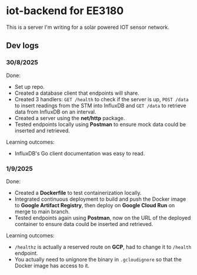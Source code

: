 # iot-backend for EE3180
This is a server I'm writing for a solar powered IOT sensor network.

## Dev logs
### 30/8/2025
Done:
- Set up repo.
- Created a database client that endpoints will share.
- Created 3 handlers: `GET /health` to check if the server is up, `POST /data` to insert readings from the STM into InfluxDB and `GET /data` to retrieve data from InfluxDB on an interval.
- Created a server using the **net/http** package.
- Tested endpoints locally using **Postman** to ensure mock data could be inserted and retrieved.

Learning outcomes:
- InfluxDB's Go client documentation was easy to read.

### 1/9/2025
Done:
- Created a **Dockerfile** to test containerization locally.
- Integrated continuous deployment to build and push the Docker image to **Google Artifact Registry**, then deploy on **Google Cloud Run** on merge to main branch.
- Tested endpoints again using **Postman**, now on the URL of the deployed container to ensure data could be inserted and retrieved.

Learning outcomes:
- `/healthz` is actually a reserved route on **GCP**, had to change it to `/health` endpoint.
- You actually need to unignore the binary in `.gcloudignore` so that the Docker image has access to it.
